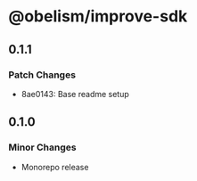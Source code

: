 # @obelism/improve-sdk

## 0.1.1

### Patch Changes

- 8ae0143: Base readme setup

## 0.1.0

### Minor Changes

- Monorepo release
